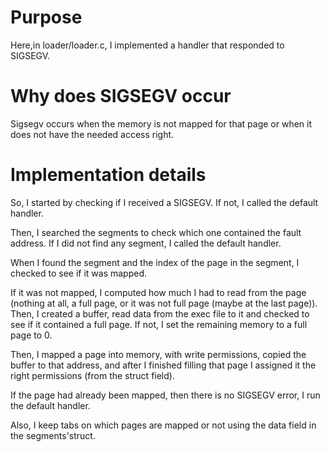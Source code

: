 # Purpose
Here,in loader/loader.c, I implemented a handler that responded to SIGSEGV.

# Why does SIGSEGV occur
Sigsegv occurs when the memory is not mapped for that page or when it
does not have the needed access right.

# Implementation details
So, I started by checking if I received a SIGSEGV. If not, I called the
default handler.

Then, I searched the segments to check which one contained the fault
address. If I did not find any segment, I called the default handler.

When I found the segment and the index of the page in the segment, I 
checked to see if it was mapped.

If it was not mapped, I computed how much I had to read from the page
(nothing at all, a full page, or it was not full page (maybe at the last
page)). Then, I created a buffer, read data from the exec file to it
and checked to see if it contained a full page. If not, I set the 
remaining memory to a full page to 0.

Then, I mapped a page into memory, with write permissions, copied the
buffer to that address, and after I finished filling that page I assigned
it the right permissions (from the struct field).

If the page had already been mapped, then there is no SIGSEGV error, I
run the default handler.

Also, I keep tabs on which pages are mapped or not using the data field
in the segments'struct.
